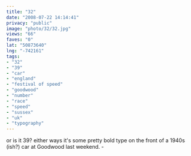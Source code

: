 ```yaml
---
title: "32"
date: "2008-07-22 14:14:41"
privacy: "public"
image: "photo/32/32.jpg"
views: "66"
faves: "0"
lat: "50873640"
lng: "-742161"
tags:
- "32"
- "39"
- "car"
- "england"
- "festival of speed"
- "goodwood"
- "number"
- "race"
- "speed"
- "sussex"
- "uk"
- "typography"
---
```

or is it 39? either ways it's some pretty bold type on the front of a 1940s (ish?) car at Goodwood last weekend. - <a href="/photos/2008/07/22/32"></a>
